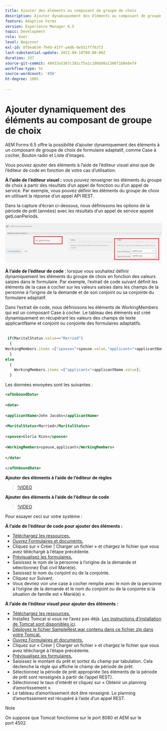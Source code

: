 ```yaml
---
title: Ajouter des éléments au composant de groupe de choix
description: Ajouter dynamiquement des éléments au composant de groupe de choix
feature: Adaptive Forms
version: Experience Manager 6.5
topic: Development
role: User
level: Beginner
exl-id: 8fbea634-7949-417f-a4d6-9e551fff63f3
last-substantial-update: 2021-09-10T00:00:00Z
duration: 337
source-git-commit: 48433a5367c281cf5a1c106b08a1306f1b0e8ef4
workflow-type: ht
source-wordcount: '456'
ht-degree: 100%

---
```


# Ajouter dynamiquement des éléments au composant de groupe de choix

AEM Forms 6.5 offre la possibilité d’ajouter dynamiquement des éléments à un composant de groupe de choix de formulaire adaptatif, comme Case à cocher, Bouton radio et Liste d’images.


Vous pouvez ajouter des éléments à l’aide de l’éditeur visuel ainsi que de l’éditeur de code en fonction de votre cas d’utilisation.

**À l’aide de l’éditeur visuel :** vous pouvez renseigner les éléments du groupe de choix à partir des résultats d’un appel de fonction ou d’un appel de service. Par exemple, vous pouvez définir les éléments du groupe de choix en utilisant la réponse d’un appel API REST.

Dans la capture d’écran ci-dessous, nous définissons les options de la période de prêt (années) avec les résultats d’un appel de service appelé getLoanPeriods.

![Éditeur de règles](assets/ruleeditor.png)

**À l’aide de l’éditeur de code** : lorsque vous souhaitez définir dynamiquement les éléments du groupe de choix en fonction des valeurs saisies dans le formulaire. Par exemple, l’extrait de code suivant définit les éléments de la case à cocher sur les valeurs saisies dans les champs de la personne à l’origine de la demande et de son conjoint ou sa conjointe du formulaire adaptatif.

Dans l’extrait de code, nous définissons les éléments de WorkingMembers qui est un composant Case à cocher. Le tableau des éléments est créé dynamiquement en récupérant les valeurs des champs de texte applicantName et conjoint ou conjointe des formulaires adaptatifs.

```javascript
 
 if(MaritalStatus.value=="Married")
  {
WorkingMembers.items =["spouse="+spouse.value,"applicant="+applicantName.value];
  }
else
  {
    WorkingMembers.items =["applicant="+applicantName.value];
  }
```

Les données envoyées sont les suivantes :

```xml
<afUnboundData>

<data>

<applicantName>John Jacobs</applicantName>

<MaritalStatus>Married</MaritalStatus>

<spouse>Gloria Rios</spouse>

<WorkingMembers>spouse,applicant</WorkingMembers>

</data>

</afUnboundData>
```

**Ajouter des éléments à l’aide de l’éditeur de règles**

>[!VIDEO](https://video.tv.adobe.com/v/26847?quality=12&learn=on)

**Ajouter des éléments à l’aide de l’éditeur de code**

>[!VIDEO](https://video.tv.adobe.com/v/26848?quality=12&learn=on)

Pour essayer ceci sur votre système :

**À l’aide de l’éditeur de code pour ajouter des éléments :**

* [Téléchargez les ressources.](assets/usingthecodeeditor.zip)
* [Ouvrez Formulaires et documents.](http://localhost:4502/aem/forms.html/content/dam/formsanddocuments)
* Cliquez sur « Créer | Charger un fichier » et chargez le fichier que vous avez téléchargé à l’étape précédente.
* [Prévisualisez les formulaires.](http://localhost:4502/content/dam/formsanddocuments/simpleform/jcr:content?wcmmode=disabled)
* Saisissez le nom de la personne à l’origine de la demande et sélectionnez État civil Marié(e).
* Saisissez le nom du conjoint ou de la conjointe.
* Cliquez sur Suivant.
* Vous devriez voir une case à cocher remplie avec le nom de la personne à l’origine de la demande et le nom du conjoint ou de la conjointe si la situation de famille est « Marié(e) ».

**À l’aide de l’éditeur visuel pour ajouter des éléments :**

* [Téléchargez les ressources.](assets/usingthevisualeditor.zip)
* Installez Tomcat si vous ne l’avez pas déjà. [Les instructions d’installation de Tomcat sont disponibles ici](https://experienceleague.adobe.com/docs/experience-manager-learn/forms/ic-print-channel-tutorial/introduction.html?lang=fr).
* [Déployez le fichier SampleRest.war contenu dans ce fichier zip dans votre Tomcat.](assets/sample-rest.zip)
* [Ouvrez Formulaires et documents.](http://localhost:4502/aem/forms.html/content/dam/formsanddocuments)
* Cliquez sur « Créer | Charger un fichier » et chargez le fichier que vous avez téléchargé à l’étape précédente.
* [Prévisualisez les formulaires.](http://localhost:4502/content/dam/formsanddocuments/amortizationschedule/jcr:content?wcmmode=disabled)
* Saisissez le montant du prêt et sortez du champ par tabulation. Cela déclenche la règle qui affiche le champ de période de prêt.
* Sélectionnez la période de prêt appropriée (les éléments de la période de prêt sont renseignés à partir de l’appel REST).
* Sélectionnez le taux d’intérêt et cliquez sur « Obtenir un planning d’amortissement ».
* Le tableau d’amortissement doit être renseigné. Le planning d’amortissement est récupéré à l’aide d’un appel REST.

>[!NOTE]
> On suppose que Tomcat fonctionne sur le port 8080 et AEM sur le port 4502.
